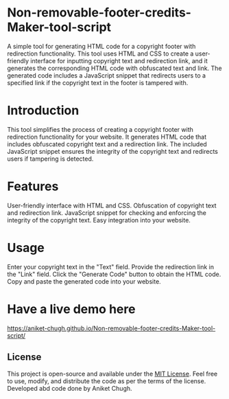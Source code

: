 # Non-removable-footer-credits-Maker-tool-script
A simple tool for generating HTML code for a copyright footer with redirection functionality. This tool uses HTML and CSS to create a user-friendly interface for inputting copyright text and redirection link, and it generates the corresponding HTML code with obfuscated text and link. The generated code includes a JavaScript snippet that redirects users to a specified link if the copyright text in the footer is tampered with.


# Introduction

This tool simplifies the process of creating a copyright footer with redirection functionality for your website. It generates HTML code that includes obfuscated copyright text and a redirection link. The included JavaScript snippet ensures the integrity of the copyright text and redirects users if tampering is detected.

# Features
User-friendly interface with HTML and CSS.
Obfuscation of copyright text and redirection link.
JavaScript snippet for checking and enforcing the integrity of the copyright text.
Easy integration into your website.

# Usage

Enter your copyright text in the "Text" field.
Provide the redirection link in the "Link" field.
Click the "Generate Code" button to obtain the HTML code.
Copy and paste the generated code into your website.

# Have a live demo here 

https://aniket-chugh.github.io/Non-removable-footer-credits-Maker-tool-script/

## License

This project is open-source and available under the [MIT License](LICENSE). Feel free to use, modify, and distribute the code as per the terms of the license. Developed abd code done by Aniket Chugh.

